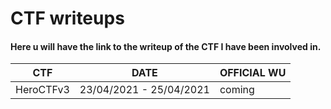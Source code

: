 # CTF writeups
#### Here u will have the link to the writeup of the CTF I have been involved in.
CTF | DATE | OFFICIAL WU
----|------|------------
HeroCTFv3 | 23/04/2021 - 25/04/2021 | coming
